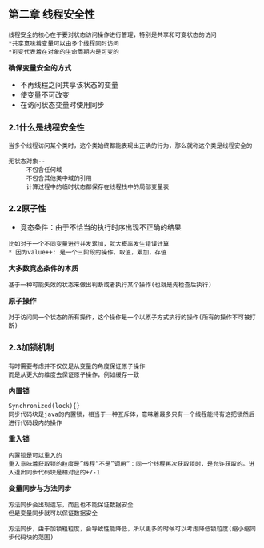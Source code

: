 ## 第二章 线程安全性

```
线程安全的核心在于要对状态访问操作进行管理，特别是共享和可变状态的访问
*共享意味着变量可以由多个线程同时访问
*可变代表着在对象的生命周期内是可变的
```

**确保变量安全的方式**

* 不再线程之间共享该状态的变量
* 使变量不可改变
* 在访问状态变量时使用同步

### 2.1什么是线程安全性

```
当多个线程访问某个类时，这个类始终都能表现出正确的行为，那么就称这个类是线程安全的

无状态对象--
     不包含任何域
     不包含其他类中域的引用
     计算过程中的临时状态都保存在线程栈中的局部变量表
```

### 2.2原子性

* 竞态条件：由于不恰当的执行时序出现不正确的结果

```
比如对于一个不同变量进行并发累加，就大概率发生错误计算
* 因为value++: 是一个三阶段的操作，取值，累加，存值
```

**大多数竞态条件的本质**

```
基于一种可能失效的状态来做出判断或者执行某个操作(也就是先检查后执行)
```

**原子操作**

```
对于访问同一个状态的所有操作，这个操作是一个以原子方式执行的操作(所有的操作不可被打断)
```

### 2.3加锁机制

```
有时需要考虑并不仅仅是从变量的角度保证原子操作
而是从更大的维度去保证原子操作，例如缓存一致
```

**内置锁**

```
Synchronized(lock){}
同步代码块是java的内置锁，相当于一种互斥体，意味着最多只有一个线程能持有这把锁然后进行代码段内的操作
```

**重入锁**

```
内置锁是可以重入的
重入意味着获取锁的粒度是”线程“不是”调用“：同一个线程再次获取锁时，是允许获取的。进入退出同步代码块是相对应的+/-1
```

**变量同步与方法同步**

```
方法同步会出现遗忘，而且也不能保证数据安全
但是变量同步就可以保证数据安全

方法同步，由于加锁粗粒度，会导致性能降低，所以更多的时候可以考虑降低锁粒度(缩小缩同步代码块的范围)
```












